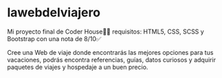 # lawebdelviajero
  Mi proyecto final de Coder House👨‍💻 
  requisitos: HTML5, CSS, SCSS y Bootstrap con una nota de 8/10✅
  
  
  Cree una Web de viaje donde encontrarás las mejores opciones para tus vacaciones, 
  podrás encontra referencias, guías, datos curiosos y adquirir paquetes de viajes y hospedaje a un buen precio. 
  
                 
